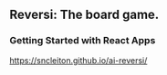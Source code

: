 ## Reversi: The board game.
### Getting Started with React Apps
https://sncleiton.github.io/ai-reversi/

